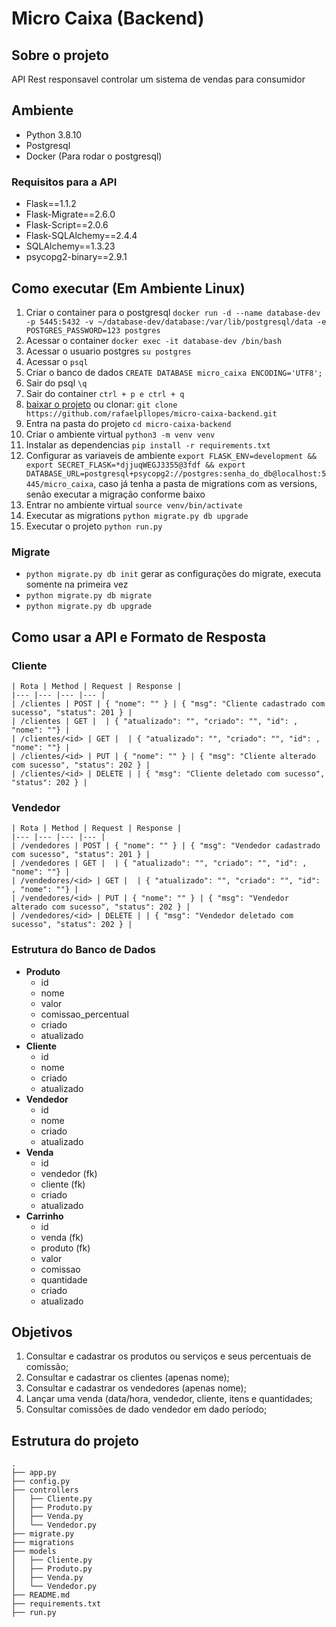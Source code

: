 # Micro Caixa (Backend)

## Sobre o projeto
API Rest responsavel controlar um sistema de vendas para consumidor

## Ambiente
- Python 3.8.10
- Postgresql
- Docker (Para rodar o postgresql)

### Requisitos para a API
- Flask==1.1.2
- Flask-Migrate==2.6.0
- Flask-Script==2.0.6
- Flask-SQLAlchemy==2.4.4
- SQLAlchemy==1.3.23
- psycopg2-binary==2.9.1

## Como executar (Em Ambiente Linux)
1. Criar o container para o postgresql ```docker run -d --name database-dev -p 5445:5432 -v ~/database-dev/database:/var/lib/postgresql/data -e POSTGRES_PASSWORD=123 postgres```
2. Acessar o container ```docker exec -it database-dev /bin/bash```
3. Acessar o usuario postgres ```su postgres```
4. Acessar o ```psql```
5. Criar o banco de dados ```CREATE DATABASE micro_caixa ENCODING='UTF8';```
6. Sair do psql ```\q```
7. Sair do container ```ctrl + p e ctrl + q```
8. [baixar o projeto](https://github.com/rafaelpllopes/micro-caixa-backend/archive/refs/heads/main.zip) ou clonar: ```git clone https://github.com/rafaelpllopes/micro-caixa-backend.git```
9. Entra na pasta do projeto ```cd micro-caixa-backend```
10. Criar o ambiente virtual ```python3 -m venv venv```
11. Instalar as dependencias ```pip install -r requirements.txt```
12. Configurar as variaveis de ambiente ```export FLASK_ENV=development && export SECRET_FLASK=*djjuqWEGJ3355@3fdf && export DATABASE_URL=postgresql+psycopg2://postgres:senha_do_db@localhost:5445/micro_caixa```, caso já tenha a pasta de migrations com as versions, senão executar a migração conforme baixo
13. Entrar no ambiente virtual ```source venv/bin/activate```
14. Executar as migrations ```python migrate.py db upgrade```
15. Executar o projeto ```python run.py```

### Migrate
- ```python migrate.py db init``` gerar as configurações do migrate, executa somente na primeira vez
- ```python migrate.py db migrate```
- ```python migrate.py db upgrade```

## Como usar a API e Formato de Resposta

### Cliente
    | Rota | Method | Request | Response |
    |--- |--- |--- |--- |
    | /clientes | POST | { "nome": "" } | { "msg": "Cliente cadastrado com sucesso", "status": 201 } |
    | /clientes | GET |  | { "atualizado": "", "criado": "", "id": , "nome": ""} |
    | /clientes/<id> | GET |  | { "atualizado": "", "criado": "", "id": , "nome": ""} |
    | /clientes/<id> | PUT | { "nome": "" } | { "msg": "Cliente alterado com sucesso", "status": 202 } |
    | /clientes/<id> | DELETE | | { "msg": "Cliente deletado com sucesso", "status": 202 } |

### Vendedor
    | Rota | Method | Request | Response |
    |--- |--- |--- |--- |
    | /vendedores | POST | { "nome": "" } | { "msg": "Vendedor cadastrado com sucesso", "status": 201 } |
    | /vendedores | GET |  | { "atualizado": "", "criado": "", "id": , "nome": ""} |
    | /vendedores/<id> | GET |  | { "atualizado": "", "criado": "", "id": , "nome": ""} |
    | /vendedores/<id> | PUT | { "nome": "" } | { "msg": "Vendedor alterado com sucesso", "status": 202 } |
    | /vendedores/<id> | DELETE | | { "msg": "Vendedor deletado com sucesso", "status": 202 } |

### Estrutura do Banco de Dados 
- **Produto**
   - id
   - nome
   - valor
   - comissao_percentual
   - criado
   - atualizado
- **Cliente**
    - id
    - nome
    - criado
    - atualizado
- **Vendedor**
    - id
    - nome
    - criado
    - atualizado
- **Venda**
    - id
    - vendedor (fk)
    - cliente (fk)
    - criado
    - atualizado
- **Carrinho**
    - id
    - venda (fk)
    - produto (fk)
    - valor
    - comissao
    - quantidade
    - criado
    - atualizado

## Objetivos

1. Consultar e cadastrar os produtos ou serviços e seus percentuais de comissão;
2. Consultar e cadastrar os clientes (apenas nome);
3. Consultar e cadastrar os vendedores (apenas nome);
4. Lançar uma venda (data/hora, vendedor, cliente, itens e quantidades;
5. Consultar comissões de dado vendedor em dado período;

## Estrutura do projeto
```
.
├── app.py
├── config.py
├── controllers
│   ├── Cliente.py
│   ├── Produto.py
│   ├── Venda.py
│   └── Vendedor.py
├── migrate.py
├── migrations
├── models
│   ├── Cliente.py
│   ├── Produto.py
│   ├── Venda.py
│   └── Vendedor.py
├── README.md
├── requirements.txt
├── run.py

```
